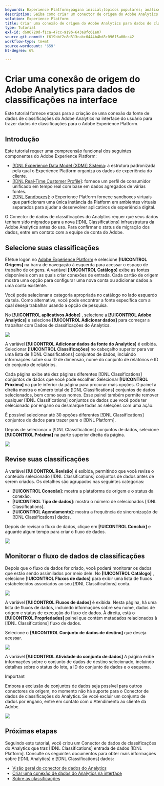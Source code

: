```yaml
---
keywords: Experience Platform;página inicial;tópicos populares; análises;classificações
description: Saiba como criar um conector de origem do Adobe Analytics na interface do usuário para trazer dados de classificações para o Adobe Experience Platform.
solution: Experience Platform
title: Criar uma conexão de origem do Adobe Analytics para dados de classificações na interface
type: Tutorial
exl-id: d606720d-f1ca-47cc-919b-643a8fc61e07
source-git-commit: f619bbf2c8d313eabc6444b4bd8c09615a00cc42
workflow-type: tm+mt
source-wordcount: '659'
ht-degree: 6%

---
```


# Criar uma conexão de origem do Adobe Analytics para dados de classificações na interface

Este tutorial fornece etapas para a criação de uma conexão da fonte de dados de classificações do Adobe Analytics na interface do usuário para trazer dados de classificações para o Adobe Experience Platform.

## Introdução

Este tutorial requer uma compreensão funcional dos seguintes componentes do Adobe Experience Platform:

* [[!DNL Experience Data Model (XDM)] Sistema](../../../../../xdm/home.md): a estrutura padronizada pela qual o Experience Platform organiza os dados de experiência do cliente.
* [[!DNL Real-Time Customer Profile]](../../../../../profile/home.md): fornece um perfil de consumidor unificado em tempo real com base em dados agregados de várias fontes.
* [[!DNL Sandboxes]](../../../../../sandboxes/home.md): o Experience Platform fornece sandboxes virtuais que particionam uma única instância da Platform em ambientes virtuais separados para ajudar a desenvolver aplicativos de experiência digital.

O Conector de dados de classificações do Analytics requer que seus dados tenham sido migrados para a nova [!DNL Classifications] infraestrutura da Adobe Analytics antes do uso. Para confirmar o status de migração dos dados, entre em contato com a equipe de conta do Adobe.

## Selecione suas classificações

Efetue logon no [Adobe Experience Platform](https://platform.adobe.com) e selecione **[!UICONTROL Origens]** na barra de navegação à esquerda para acessar o espaço de trabalho de origens. A variável **[!UICONTROL Catálogo]** exibe as fontes disponíveis com as quais criar conexões de entrada. Cada cartão de origem mostra uma opção para configurar uma nova conta ou adicionar dados a uma conta existente.

Você pode selecionar a categoria apropriada no catálogo no lado esquerdo da tela. Como alternativa, você pode encontrar a fonte específica com a qual deseja trabalhar usando a opção de pesquisa.

No **[!UICONTROL aplicativos Adobe]** , selecione a **[!UICONTROL Adobe Analytics]** e selecione **[!UICONTROL Adicionar dados]** para começar a trabalhar com Dados de classificações do Analytics.

![](../../../../images/tutorials/create/classifications/catalog.png)

A variável **[!UICONTROL Adicionar dados da fonte do Analytics]** é exibida. Selecionar **[!UICONTROL Classificações]** no cabeçalho superior para ver uma lista de [!DNL Classifications] conjuntos de dados, incluindo informações sobre sua ID de dimensão, nome do conjunto de relatórios e ID do conjunto de relatórios.

Cada página exibe até dez páginas diferentes [!DNL Classifications] conjuntos de dados que você pode escolher. Selecionar **[!UICONTROL Próxima]** na parte inferior da página para procurar mais opções. O painel à direita mostra o número total de [!DNL Classifications] conjuntos de dados selecionados, bem como seus nomes. Esse painel também permite remover qualquer [!DNL Classifications] conjuntos de dados que você pode ter selecionado por engano ou desmarque todas as seleções com uma ação.

É possível selecionar até 30 opções diferentes [!DNL Classifications] conjuntos de dados para trazer para o [!DNL Platform].

Depois de selecionar o [!DNL Classifications] conjuntos de dados, selecione **[!UICONTROL Próxima]** na parte superior direita da página.

![](../../../../images/tutorials/create/classifications/add-data.png)

## Revise suas classificações

A variável **[!UICONTROL Revisão]** é exibida, permitindo que você revise o conteúdo selecionado [!DNL Classifications] conjuntos de dados antes de serem criados. Os detalhes são agrupados nas seguintes categorias:

* **[!UICONTROL Conexão]**: mostra a plataforma de origem e o status da conexão.
* **[!UICONTROL Tipo de dados]**: mostra o número de selecionados [!DNL Classifications].
* **[!UICONTROL Agendamento]**: mostra a frequência de sincronização de [!DNL Classifications] dados.

Depois de revisar o fluxo de dados, clique em **[!UICONTROL Concluir]** e aguarde algum tempo para criar o fluxo de dados.

![](../../../../images/tutorials/create/classifications/review.png)

## Monitorar o fluxo de dados de classificações

Depois que o fluxo de dados for criado, você poderá monitorar os dados que estão sendo assimilados por meio dele. No **[!UICONTROL Catálogo]** , selecione **[!UICONTROL Fluxos de dados]** para exibir uma lista de fluxos estabelecidos associados ao seu [!DNL Classifications] conta.

![](../../../../images/tutorials/create/classifications/dataflows.png)

A variável **[!UICONTROL Fluxos de dados]** é exibida. Nesta página, há uma lista de fluxos de dados, incluindo informações sobre seu nome, dados de origem e status de execução do fluxo de dados. À direita, está o **[!UICONTROL Propriedades]** painel que contém metadados relacionados à [!DNL Classifications] fluxo de dados.

Selecione o **[!UICONTROL Conjunto de dados de destino]** que deseja acessar.

![](../../../../images/tutorials/create/classifications/list-of-dataflows.png)

A variável **[!UICONTROL Atividade do conjunto de dados]** A página exibe informações sobre o conjunto de dados de destino selecionado, incluindo detalhes sobre o status do lote, a ID do conjunto de dados e o esquema.

>[!IMPORTANT]
>
>Embora a exclusão de conjuntos de dados seja possível para outros conectores de origem, no momento não há suporte para o Conector de dados de classificações do Analytics. Se você excluir um conjunto de dados por engano, entre em contato com o Atendimento ao cliente da Adobe.

![](../../../../images/tutorials/create/classifications/dataset.png)


## Próximas etapas

Seguindo este tutorial, você criou um Conector de dados de classificações do Analytics que traz [!DNL Classifications] entrada de dados [!DNL Platform]. Consulte os seguintes documentos para obter mais informações sobre [!DNL Analytics] e [!DNL Classifications] dados:

* [Visão geral do conector de dados do Analytics](../../../../connectors/adobe-applications/analytics.md)
* [Criar uma conexão de dados do Analytics na interface](./analytics.md)
* [Sobre as classificações](https://experienceleague.adobe.com/docs/analytics/components/classifications/c-classifications.html?lang=pt-BR)
